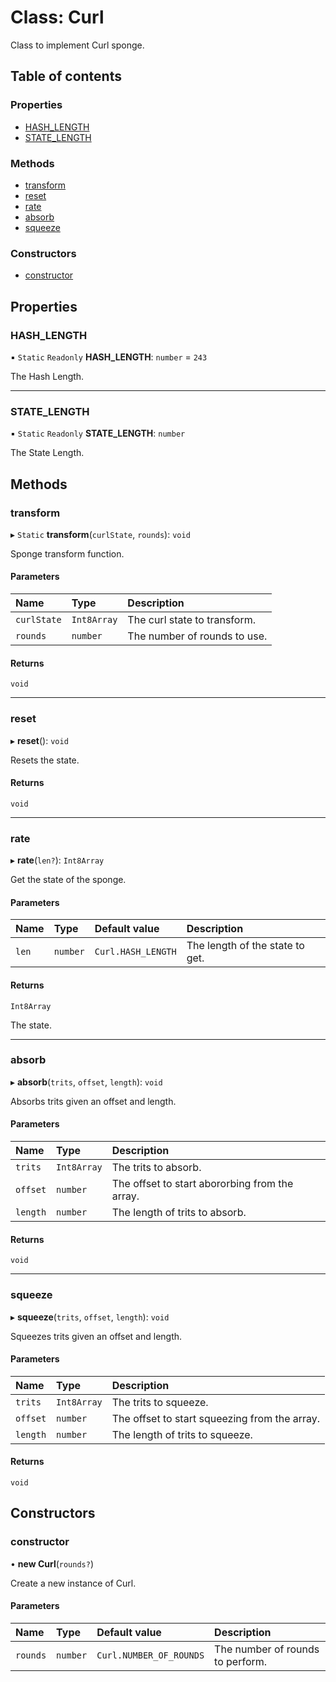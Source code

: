 # Class: Curl

Class to implement Curl sponge.

## Table of contents

### Properties

- [HASH\_LENGTH](Curl.md#hash_length)
- [STATE\_LENGTH](Curl.md#state_length)

### Methods

- [transform](Curl.md#transform)
- [reset](Curl.md#reset)
- [rate](Curl.md#rate)
- [absorb](Curl.md#absorb)
- [squeeze](Curl.md#squeeze)

### Constructors

- [constructor](Curl.md#constructor)

## Properties

### HASH\_LENGTH

▪ `Static` `Readonly` **HASH\_LENGTH**: `number` = `243`

The Hash Length.

___

### STATE\_LENGTH

▪ `Static` `Readonly` **STATE\_LENGTH**: `number`

The State Length.

## Methods

### transform

▸ `Static` **transform**(`curlState`, `rounds`): `void`

Sponge transform function.

#### Parameters

| Name | Type | Description |
| :------ | :------ | :------ |
| `curlState` | `Int8Array` | The curl state to transform. |
| `rounds` | `number` | The number of rounds to use. |

#### Returns

`void`

___

### reset

▸ **reset**(): `void`

Resets the state.

#### Returns

`void`

___

### rate

▸ **rate**(`len?`): `Int8Array`

Get the state of the sponge.

#### Parameters

| Name | Type | Default value | Description |
| :------ | :------ | :------ | :------ |
| `len` | `number` | `Curl.HASH_LENGTH` | The length of the state to get. |

#### Returns

`Int8Array`

The state.

___

### absorb

▸ **absorb**(`trits`, `offset`, `length`): `void`

Absorbs trits given an offset and length.

#### Parameters

| Name | Type | Description |
| :------ | :------ | :------ |
| `trits` | `Int8Array` | The trits to absorb. |
| `offset` | `number` | The offset to start abororbing from the array. |
| `length` | `number` | The length of trits to absorb. |

#### Returns

`void`

___

### squeeze

▸ **squeeze**(`trits`, `offset`, `length`): `void`

Squeezes trits given an offset and length.

#### Parameters

| Name | Type | Description |
| :------ | :------ | :------ |
| `trits` | `Int8Array` | The trits to squeeze. |
| `offset` | `number` | The offset to start squeezing from the array. |
| `length` | `number` | The length of trits to squeeze. |

#### Returns

`void`

## Constructors

### constructor

• **new Curl**(`rounds?`)

Create a new instance of Curl.

#### Parameters

| Name | Type | Default value | Description |
| :------ | :------ | :------ | :------ |
| `rounds` | `number` | `Curl.NUMBER_OF_ROUNDS` | The number of rounds to perform. |
